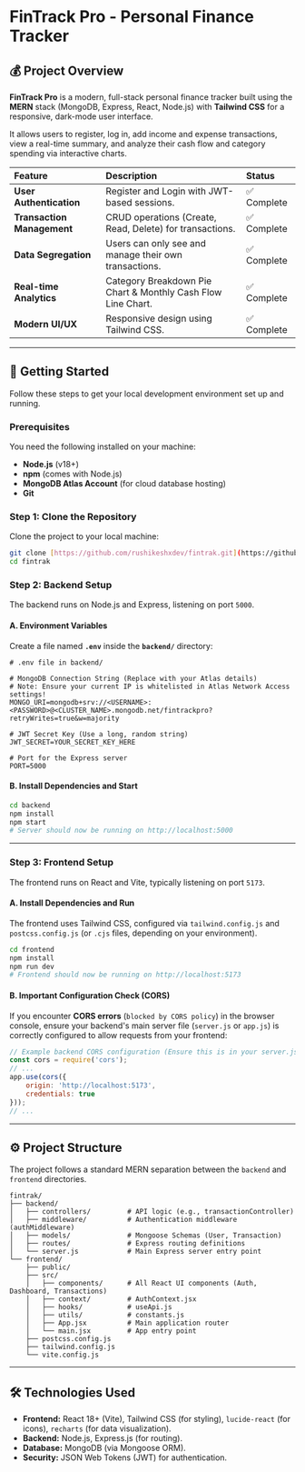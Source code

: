 # FinTrack Pro - Personal Finance Tracker

## 💰 Project Overview

**FinTrack Pro** is a modern, full-stack personal finance tracker built using the **MERN** stack (MongoDB, Express, React, Node.js) with **Tailwind CSS** for a responsive, dark-mode user interface.

It allows users to register, log in, add income and expense transactions, view a real-time summary, and analyze their cash flow and category spending via interactive charts.

| Feature | Description | Status |
| :--- | :--- | :--- |
| **User Authentication** | Register and Login with JWT-based sessions. | ✅ Complete |
| **Transaction Management** | CRUD operations (Create, Read, Delete) for transactions. | ✅ Complete |
| **Data Segregation** | Users can only see and manage their own transactions. | ✅ Complete |
| **Real-time Analytics** | Category Breakdown Pie Chart & Monthly Cash Flow Line Chart. | ✅ Complete |
| **Modern UI/UX** | Responsive design using Tailwind CSS. | ✅ Complete |

***

## 🚀 Getting Started

Follow these steps to get your local development environment set up and running.

### Prerequisites

You need the following installed on your machine:
* **Node.js** (v18+)
* **npm** (comes with Node.js)
* **MongoDB Atlas Account** (for cloud database hosting)
* **Git**

### Step 1: Clone the Repository

Clone the project to your local machine:

```bash
git clone [https://github.com/rushikeshxdev/fintrak.git](https://github.com/rushikeshxdev/fintrak.git)
cd fintrak
````

### Step 2: Backend Setup

The backend runs on Node.js and Express, listening on port `5000`.

#### A. Environment Variables

Create a file named **`.env`** inside the **`backend/`** directory:

```
# .env file in backend/

# MongoDB Connection String (Replace with your Atlas details)
# Note: Ensure your current IP is whitelisted in Atlas Network Access settings!
MONGO_URI=mongodb+srv://<USERNAME>:<PASSWORD>@<CLUSTER_NAME>.mongodb.net/fintrackpro?retryWrites=true&w=majority

# JWT Secret Key (Use a long, random string)
JWT_SECRET=YOUR_SECRET_KEY_HERE

# Port for the Express server
PORT=5000
```

#### B. Install Dependencies and Start

```bash
cd backend
npm install
npm start
# Server should now be running on http://localhost:5000
```

-----

### Step 3: Frontend Setup

The frontend runs on React and Vite, typically listening on port `5173`.

#### A. Install Dependencies and Run

The frontend uses Tailwind CSS, configured via `tailwind.config.js` and `postcss.config.js` (or `.cjs` files, depending on your environment).

```bash
cd frontend
npm install
npm run dev
# Frontend should now be running on http://localhost:5173
```

#### B. Important Configuration Check (CORS)

If you encounter **CORS errors** (`blocked by CORS policy`) in the browser console, ensure your backend's main server file (`server.js` or `app.js`) is correctly configured to allow requests from your frontend:

```javascript
// Example backend CORS configuration (Ensure this is in your server.js)
const cors = require('cors');
// ...
app.use(cors({
    origin: 'http://localhost:5173', 
    credentials: true 
}));
// ...
```

-----

## ⚙️ Project Structure

The project follows a standard MERN separation between the `backend` and `frontend` directories.

```
fintrak/
├── backend/
│   ├── controllers/         # API logic (e.g., transactionController)
│   ├── middleware/          # Authentication middleware (authMiddleware)
│   ├── models/              # Mongoose Schemas (User, Transaction)
│   ├── routes/              # Express routing definitions
│   └── server.js            # Main Express server entry point
└── frontend/
    ├── public/
    ├── src/
    │   ├── components/      # All React UI components (Auth, Dashboard, Transactions)
    │   ├── context/         # AuthContext.jsx
    │   ├── hooks/           # useApi.js
    │   ├── utils/           # constants.js
    │   ├── App.jsx          # Main application router
    │   └── main.jsx         # App entry point
    ├── postcss.config.js
    ├── tailwind.config.js
    └── vite.config.js
```

-----

## 🛠️ Technologies Used

  * **Frontend:** React 18+ (Vite), Tailwind CSS (for styling), `lucide-react` (for icons), `recharts` (for data visualization).
  * **Backend:** Node.js, Express.js (for routing).
  * **Database:** MongoDB (via Mongoose ORM).
  * **Security:** JSON Web Tokens (JWT) for authentication.

<!-- end list -->
